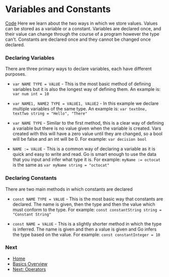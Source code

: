 # Variables and Constants

[Code](./vars-consts.go)
Here we learn about the two ways in which we store values.
Values can be stored as a variable or a constant. Variables are declared once, and their value can change through the course of a program however the type can't. Constants are declared once and they cannot be changed once declared.

### Declaring Variables
There are three primary ways to declare variables, each have different purposes.

* `var NAME TYPE = VALUE` - This is the most basic method of defining variables but it is also the longest way of defining them.
	An example is: `var num int = 10`

* `var NAME1, NAME2 TYPE = VALUE1, VALUE2` - In this example we declare multiple variables of the same type.
	An example is: `var textOne, textTwo string = "Hello", "There"`

* `var NAME TYPE` - Similar to the first method, this is a clear way of defining a variable but there is no value given when the variable is created. Vars created with this will have a zero value until they are changed, so a bool will be false and an int will be 0.
	For example: `var decision bool`

* `NAME := VALUE` - This is a common way of declaring a variable as it is quick and easy to write and read. Go is smart enough to use the data that you input and infer what type it is.
	For example: `myName := octocat` is the same as `var myName string = "octocat"`

### Declaring Constants
There are two main methods in which constants are declared

* `const NAME TYPE = VALUE` - This is the most basic way that constants are declared. The name is given, then the type and then the value which must conform to the type.
	For example: `const constantString string = "Constant String"`

* `const NAME = VALUE` - This is a slightly shorter method in which the type is inferred. The name is given and then a value is given and Go infers the type based on the value.
	For example: `const constantInteger = 10`

### Next

* [Home](../../README.md)
* [Basics Overview](../basics.md)
* [Next: Operators](../operators/operators.md)
